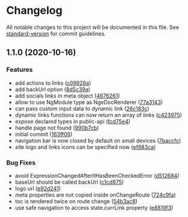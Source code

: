 # Changelog

All notable changes to this project will be documented in this file. See [standard-version](https://github.com/conventional-changelog/standard-version) for commit guidelines.

## 1.1.0 (2020-10-16)


### Features

* add actions to links ([c09928a](https://github.com/mciissee/nge-doc/commit/c09928a8cc7a15b4144685b0272308df3a8fa162))
* add backUrl option ([8d5c39a](https://github.com/mciissee/nge-doc/commit/8d5c39af2f3490fed0b16e0ba8e7e32192676fd3))
* add socials links in meta object ([4676261](https://github.com/mciissee/nge-doc/commit/4676261a2a38873ce785a0a0c6a0d172d9f33ea4))
* allow to use NgModule type as NgeDocRenderer ([77a3143](https://github.com/mciissee/nge-doc/commit/77a3143cf8128869bb1f03f524bd1bca4cbad452))
* can pass custom input data to dynamic link ([26c183c](https://github.com/mciissee/nge-doc/commit/26c183c886212d00bb378ff38e05ec90fc16e777))
* dynamic links functions can now return an array of links ([c423975](https://github.com/mciissee/nge-doc/commit/c4239752d72cd23447e5e36c156e7b8356c32c0b))
* expose declared types in public-api ([fcd75e4](https://github.com/mciissee/nge-doc/commit/fcd75e452cfe56e12390a43ecbfec34c54d61abb))
* handle page not found ([990b7cb](https://github.com/mciissee/nge-doc/commit/990b7cb09b43176b8f61cde4f0d44072a4f7e1cd))
* initial commit ([163ff06](https://github.com/mciissee/nge-doc/commit/163ff06f7b1816fc90fee5ed825071cffc5c024e))
* navigation bar is now closed by default on small devices ([7baccfc](https://github.com/mciissee/nge-doc/commit/7baccfcc8bddd9959973cba35a9281a249245ca5))
* site logo and links icons can be specified now ([ef883ca](https://github.com/mciissee/nge-doc/commit/ef883cac3a942911a7642106dbedf11c2ba469cd))


### Bug Fixes

* avoid ExpressionChangedAfterItHasBeenCheckedError ([d512684](https://github.com/mciissee/nge-doc/commit/d512684bcae88652ab6587ac830941d946e6629a))
* baseUrl should be called backUrl ([c1cd875](https://github.com/mciissee/nge-doc/commit/c1cd8755863041793fdacb70dad0b2315c6cf91b))
* logo url ([e92d241](https://github.com/mciissee/nge-doc/commit/e92d241a8830447ac65ca923bf402a0237249764))
* meta properties are not copied inside onChangeRoute ([724c9fa](https://github.com/mciissee/nge-doc/commit/724c9fafc82c6e6671416b32b7168568af5c21c3))
* toc is rendered twice on route change ([54b3ac8](https://github.com/mciissee/nge-doc/commit/54b3ac84bf24bd71e627731a61f9af73754fdaf8))
* use safe navigation to access state.currLink property ([e8819f3](https://github.com/mciissee/nge-doc/commit/e8819f3d8fd9bf5cb56037af2cc5318fb2ff5172))
